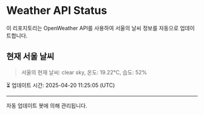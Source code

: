 
# Weather API Status

이 리포지토리는 OpenWeather API를 사용하여 서울의 날씨 정보를 자동으로 업데이트합니다.

## 현재 서울 날씨
> 서울의 현재 날씨: clear sky, 온도: 19.22°C, 습도: 52%

⏳ 업데이트 시간: 2025-04-20 11:25:05 (UTC)

---
자동 업데이트 봇에 의해 관리됩니다.

